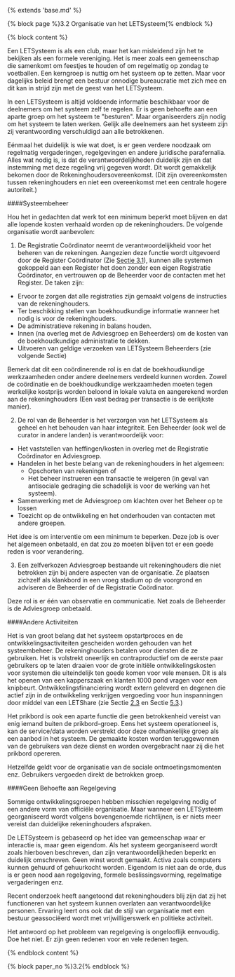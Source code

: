 {% extends 'base.md' %}

{% block page %}3.2 Organisatie van het LETSysteem{% endblock %}

{% block content %}

Een LETSysteem is als een club, maar het kan misleidend zijn het te bekijken als
een formele vereniging. Het is meer zoals een gemeenschap die samenkomt om feestjes
te houden of om regelmatig op zondag te voetballen. Een kerngroep is nuttig om
het systeem op te zetten. Maar voor dagelijks beleid brengt een bestuur onnodige
bureaucratie met zich mee en dit kan in strijd zijn met de geest van het LETSysteem.

In een LETSysteem is altijd voldoende informatie beschikbaar voor de deelnemers
om het systeem zelf te regelen. Er is geen behoefte aan een aparte groep om het
systeem te "besturen". Maar organiseerders zijn nodig om het systeem te laten
werken. Gelijk alle deelnemers aan het systeem zijn zij verantwoording verschuldigd
aan alle betrokkenen.

Eénmaal het duidelijk is wie wat doet, is er geen verdere noodzaak om regelmatig
vergaderingen, regelgevingen en andere juridische parafernalia. Alles wat nodig
is, is dat de verantwoordelijkheden duidelijk zijn en dat instemming met 
deze regeling vrij gegeven wordt. Dit wordt gemakkelijk bekomen door 
de Rekeninghoudersovereenkomst.
(Dit zijn overeenkomsten tussen rekeninghouders en niet een overeenkomst met een
centrale hogere autoriteit.)

####Systeembeheer

Hou het in gedachten dat werk tot een minimum beperkt moet blijven en dat alle
lopende kosten verhaald worden op de rekeninghouders. De volgende
organisatie wordt aanbevolen:

1) De Registratie Coördinator neemt de verantwoordelijkheid voor het beheren van de
rekeningen. Aangezien deze functie wordt uitgevoerd door de Register Coördinator
(Zie [Sectie 3.1](3.1.html)), kunnen alle systemen gekoppeld aan een Register het doen
zonder een eigen Registratie Coördinator, en vertrouwen op de Beheerder voor de 
contacten met het Register. De taken zijn:

* Ervoor te zorgen dat alle registraties zijn gemaakt volgens de 
instructies van de rekeninghouders.
* Ter beschikking stellen van boekhoudkundige informatie wanneer 
het nodig is voor de rekeninghouders.
* De administratieve rekening in balans houden.
* Innen (na overleg met de Adviesgroep en Beheerders) om de kosten van de boekhoudkundige administratie te dekken.
* Uitvoeren van geldige verzoeken van LETSysteem Beheerders (zie volgende Sectie)

Bemerk dat dit een coördinerende rol is en dat de boekhoudkundige werkzaamheden
onder andere deelnemers verdeeld kunnen worden. Zowel de coördinatie en de
boekhoudkundige werkzaamheden moeten tegen werkelijke kostprijs worden beloond 
in lokale valuta en aangerekend worden aan de rekeninghouders
(Een vast bedrag per transactie is de eerlijkste manier).

2) De rol van de Beheerder is het verzorgen van het LETSysteem als geheel en
het behouden van haar integriteit. Een Beheerder (ook wel de curator in
andere landen) is verantwoordelijk voor:

* Het vaststellen van heffingen/kosten in overleg met de Registratie Coördinator en Adviesgroep.
* Handelen in het beste belang van de rekeninghouders in het algemeen:
   * Opschorten van rekeningen of
   * Het beheer instrueren een transactie te weigeren (in geval van antisociale gedraging
   die schadelijk is voor de werking van het systeem).
* Samenwerking met de Adviesgroep om klachten over het Beheer op te lossen
* Toezicht op de ontwikkeling en het onderhouden van contacten met andere groepen.

Het idee is om interventie om een minimum te beperken. Deze job is over het algemeen
onbetaald, en dat zou zo moeten blijven tot er een goede reden is voor verandering.

3) Een zelfverkozen Adviesgroep bestaande uit rekeninghouders die niet betrokken
zijn bij andere aspecten van de organisatie. Ze plaatsen zichzelf als klankbord
in een vroeg stadium op de voorgrond en adviseren de Beheerder of de Registratie Coördinator.

Deze rol is er één van observatie en communicatie. Net zoals de Beheerder is
de Adviesgroep onbetaald. 

####Andere Activiteiten

Het is van groot belang dat het systeem opstartproces en de ontwikkelingsactiviteiten
gescheiden worden gehouden van het systeembeheer. De rekeninghouders betalen voor diensten
die ze gebruiken. Het is volstrekt oneerlijk en contraproductief om de eerste paar
gebruikers op te laten draaien voor de grote initiële ontwikkelingskosten voor systemen 
die uiteindelijk ten goede komen voor vele mensen. Dit is als het openen 
van een kapperszaak en klanten 1000 pond vragen voor een knipbeurt.
Ontwikkelingsfinanciering wordt extern
geleverd en degenen die actief zijn in de ontwikkeling verkrijgen vergoeding voor
hun inspanningen door middel van een LETShare 
(zie Sectie [2.3](2.3.html) en Sectie [5.3](5.3.html).)

Het prikbord is ook een aparte functie die geen betrokkenheid vereist van enig iemand
buiten de prikbord-groep. Eens het systeem operationeel is, kan de service/data worden
verstrekt door deze onafhankelijke groep als een aanbod in het systeem. 
De gemaakte kosten
worden teruggewonnen van de gebruikers van deze dienst 
en worden overgebracht naar zij die het prikbord opereren.

Hetzelfde geldt voor de organisatie van de sociale ontmoetingsmomenten enz.
Gebruikers vergoeden direkt de betrokken groep.

####Geen Behoefte aan Regelgeving

Sommige ontwikkelingsgroepen hebben misschien regelgeving nodig of een andere
vorm van officiële organisatie. Maar wanneer een LETSysteem georganiseerd wordt
volgens bovengenoemde richtlijnen, is er niets meer vereist dan 
duidelijke rekeninghouders afspraken.

De LETSysteem is gebaseerd op het idee van gemeenschap waar er interactie is, maar
geen eigendom. Als het systeem georganiseerd wordt zoals hierboven beschreven, 
dan zijn verantwoordelijkheden beperkt en duidelijk omschreven. Geen winst wordt gemaakt.
Activa zoals computers kunnen gehuurd of gehuurkocht worden. Eigendom is niet aan
de orde, dus is er geen nood aan regelgeving, formele beslissingsvorming, regelmatige
vergaderingen enz.

Recent onderzoek heeft aangetoond dat rekeninghouders blij zijn dat zij
het functioneren van het systeem kunnen overlaten aan verantwoordelijke personen.
Ervaring leert ons ook dat de stijl van organisatie met een bestuur geassociëerd
wordt met vrijwilligerswerk en politieke activiteit.

Het antwoord op het probleem van regelgeving is ongelooflijk eenvoudig. Doe het niet.
Er zijn geen redenen voor en vele redenen tegen.

{% endblock content %}

{% block paper_no %}3.2{% endblock %}

